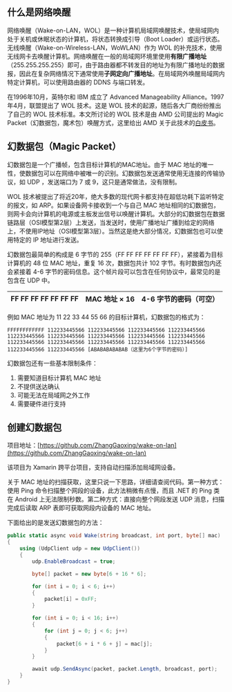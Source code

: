 ## 什么是网络唤醒

网络唤醒（Wake-on-LAN，WOL）是一种计算机局域网唤醒技术，使局域网内处于关机或休眠状态的计算机，将状态转换成引导（Boot Loader）或运行状态。无线唤醒（Wake-on-Wireless-LAN，WoWLAN）作为 WOL 的补充技术，使用无线网卡去唤醒计算机。网络唤醒在一般的局域网环境里使用**有限广播地址**（255.255.255.255）即可，由于路由器都不转发目的地址为有限广播地址的数据报，因此在复杂网络情况下通常使用**子网定向广播地址**。在局域网外唤醒局域网内特定计算机，可以使用路由器的 DDNS 与端口转发。

在1996年10月，英特尔和 IBM 成立了 Advanced Manageability Alliance。1997年4月，联盟提出了 WOL 技术。这是 WOL 技术的起源，随后各大厂商纷纷推出了自己的 WOL 技术标准。本文所讨论的 WOL 技术是由 AMD 公司提出的 Magic Packet（幻数据包，魔术包）唤醒方式，这里给出 AMD 关于此技术的[白皮书](https://support.amd.com/TechDocs/20213.pdf)。

## 幻数据包（Magic Packet）

幻数据包是一个广播帧，包含目标计算机的MAC地址。由于 MAC 地址的唯一性，使数据包可以在网络中被唯一的识别。幻数据包发送通常使用无连接的传输协议，如 UDP ，发送端口为 7 或 9，这只是通常做法，没有限制。

WOL 技术被提出了将近20年，绝大多数的现代网卡都支持在超低功耗下监听特定的报文，如 ARP。如果设备网卡接收到一个与自己 MAC 地址相同的幻数据包，则网卡会向计算机的电源或主板发出信号以唤醒计算机。大部分的幻数据包在数据链路层（OSI模型第2层）上发送，当发送时，使用广播地址广播到给定的网络上，不使用IP地址（OSI模型第3层）。当然这是绝大部分情况，幻数据包也可以使用特定的 IP 地址进行发送。

幻数据包最简单的构成是 6 字节的 255（FF FF FF FF FF FF FF），紧接着为目标计算机的 48 位 MAC 地址，重复 16 次，数据包共计 102 字节。有时数据包内还会紧接着 4-6 字节的密码信息。这个帧片段可以包含在任何协议中，最常见的是包含在 UDP 中。

| FF FF FF FF FF FF FF | MAC 地址 × 16 | 4-6 字节的密码（可空） |
|-|-|-|

例如 MAC 地址为 11 22 33 44 55 66 的目标计算机，幻数据包的格式为：
```
FFFFFFFFFFFF 112233445566 112233445566 112233445566 112233445566 112233445566 112233445566 112233445566 112233445566 112233445566 112233445566 112233445566 112233445566 112233445566 112233445566 112233445566 112233445566 [ABABABABABAB（这里为6个字节的密码）]
```

幻数据包还有一些基本限制条件：

1. 需要知道目标计算机 MAC 地址
2. 不提供送达确认
3. 可能无法在局域网之外工作
4. 需要硬件进行支持

## 创建幻数据包

项目地址：[https://github.com/ZhangGaoxing/wake-on-lan](https://github.com/ZhangGaoxing/wake-on-lan)

该项目为 Xamarin 跨平台项目，支持自动扫描添加局域网设备。

关于 MAC 地址的扫描获取，这里只说一下思路，详细请查阅代码。第一种方式：使用 Ping 命令扫描整个网段的设备，此方法稍微有点慢，而且 .NET 的 Ping 类在 Android 上无法限制秒数。第二种方式：直接向整个网段发送 UDP 消息，扫描完成后读取 ARP 表即可获取网段内设备的 MAC 地址。

下面给出的是发送幻数据包的方法：

```C#
public static async void Wake(string broadcast, int port, byte[] mac)
{
    using (UdpClient udp = new UdpClient())
    {
        udp.EnableBroadcast = true;

        byte[] packet = new byte[6 + 16 * 6];

        for (int i = 0; i < 6; i++)
        {
            packet[i] = 0xFF;
        }

        for (int i = 0; i < 16; i++)
        {
            for (int j = 0; j < 6; j++)
            {
                packet[6 + i * 6 + j] = mac[j];
            }
        }

        await udp.SendAsync(packet, packet.Length, broadcast, port);
    }
}
```
